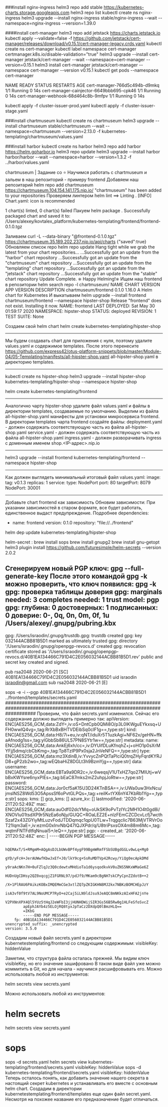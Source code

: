 
###install nginx-ingress
helm3 repo add stable https://kubernetes-charts.storage.googleapis.com
helm3 repo  list
kubectl create ns nginx-ingress
helm3 upgrade --install nginx-ingress stable/nginx-ingress --wait  --namespace=nginx-ingress --version=1.39.0

####install cert-manager
helm3 repo add jetstack https://charts.jetstack.io
kubectl apply --validate=false -f https://github.com/jetstack/cert-manager/releases/download/v0.15.1/cert-manager-legacy.crds.yaml
kubectl create ns cert-manager
kubectl label namespace cert-manager certmanager.k8s.io/disable-validation="true"
helm3 upgrade --install cert-manager jetstack/cert-manager --wait  --namespace=cert-manager --version=0.15.1
helm3 install cert-manager jetstack/cert-manager  --namespace cert-manager  --version v0.15.1 
kubectl get pods --namespace cert-manager

NAME                                       READY   STATUS    RESTARTS   AGE
cert-manager-766d5c494b-d9mkq              1/1     Running   0          14s
cert-manager-cainjector-6649bbb695-cpk46   1/1     Running   0          14s
cert-manager-webhook-68d464c8b-9mfpv       1/1     Running   0          14s

kubectl apply -f cluster-issuer-prod.yaml
kubectl apply -f cluster-issuer-stage.yaml

###install chartmuseum
kubectl create ns chartmuseum
helm3 upgrade --install chartmuseum stable/chartmuseum --wait --namespace=chartmuseum --version=2.13.0 -f kubernetes-templating/chartmuseum/values.yaml

###install harbor
kubectl create ns harbor
helm3 repo add harbor https://helm.goharbor.io
helm3 repo update
helm3 upgrade --install harbor harbor/harbor --wait --namespace=harbor --version=1.3.2 -f ../harbor/values.yaml

chartmuseum | Задание со ⭐
Научимся работать с chartmuseum и зальем в наш репозиторий - примеру frontend
Добавяем наш репозитарий
helm repo add chartmuseum https://chartmuseum.104.154.141.175.nip.io/
"chartmuseum" has been added to your repositories
Проверяем линтером
helm lint
==> Linting .
[INFO] Chart.yaml: icon is recommended

1 chart(s) linted, 0 chart(s) failed
Пакуем
helm package .
Successfully packaged chart and saved it to: /Users/alexey/kovtalex_platform/kubernetes-templating/frontend/frontend-0.1.0.tgz

Заливаем
curl -L --data-binary "@frontend-0.1.0.tgz" https://chartmuseum.35.189.202.237.nip.io/api/charts
{"saved":true}
Обновляем список repo
helm repo update
Hang tight while we grab the latest from your chart repositories...
...Successfully got an update from the "harbor" chart repository
...Successfully got an update from the "chartmuseum" chart repository
...Successfully got an update from the "templating" chart repository
...Successfully got an update from the "jetstack" chart repository
...Successfully got an update from the "stable" chart repository
Update Complete. ⎈ Happy Helming!⎈
Ищем наш frontend в репозитории
helm search repo -l chartmuseum/
NAME                    CHART VERSION   APP VERSION     DESCRIPTION
chartmuseum/frontend    0.1.0           1.16.0          A Helm chart for Kubernetes
И выкатываем
helm upgrade --install frontend chartmuseum/frontend --namespace hipster-shop
Release "frontend" does not exist. Installing it now.
NAME: frontend
LAST DEPLOYED: Sat May 30 01:59:17 2020
NAMESPACE: hipster-shop
STATUS: deployed
REVISION: 1
TEST SUITE: None

Создаем свой helm chart
helm create kubernetes-templating/hipster-shop
**********************************************************
Mы будем создавать chart для приложения с нуля, поэтому
удалите values.yaml и содержимое templates.
После этого перенесите https://github.com/express42/otus-platform-snippets/blob/master/Module-04/05-Templating/manifests/all-hipster-shop.yaml all-hipster-shop.yaml в
директорию templates.
*******************************************
kubectl create ns hipster-shop
helm3 upgrade --install hipster-shop kubernetes-templating/hipster-shop --namespace hipster-shop

helm create kubernetes-templating/frontend
**************************************************************************************
Аналогично чарту hipster-shop удалите файл values.yaml и
файлы в директории templates, создаваемые по умолчанию.
Выделим из файла all-hipster-shop.yaml манифесты для
установки микросервиса frontend.
В директории templates чарта frontend создайте файлы:
deployment.yaml - должен содержать соответствующую часть из
файла all-hipster-shop.yaml
service.yaml - должен содержать соответствующую часть из файла
all-hipster-shop.yaml
ingress.yaml - должен разворачивать ingress с доменным именем
shop.<IP-адрес>.nip.io
************************************************************
helm3 upgrade --install frontend kubernetes-templating/frontend --namespace hipster-shop

***********************************************************
Как должен выглядеть минимальный итоговый файл
values.yaml:
image:
tag: v0.1.3
replicas: 1
service:
type: NodePort
port: 80
targetPort: 8079
NodePort: 30001
*******************************************************************

Добавьте chart frontend как зависимость
Обновим зависимости:
При указании зависимостей в старом формате, все будет
работать, единственное выдаст предупреждение. Подробнее
dependencies:
- name: frontend
version: 0.1.0
repository: "file://../frontend"

helm dep update kubernetes-templating/hipster-shop


helm-secret :
brew install sops
brew install gnupg2
brew install gnu-getopt
helm3 plugin install https://github.com/futuresimple/helm-secrets --version 2.0.2

Сгенерируем новый PGP ключ:
gpg --full-generate-key
После этого командой gpg -k можно проверить, что ключ появился:
gpg -k
gpg: проверка таблицы доверия
gpg: marginals needed: 3  completes needed: 1  trust model: pgp
gpg: глубина: 0  достоверных:   1  подписанных:   0  доверие: 0-, 0q, 0n, 0m, 0f, 1u
/Users/alexey/.gnupg/pubring.kbx
--------------------------------
gpg: /Users/israodin/.gnupg/trustdb.gpg: trustdb created
gpg: key 032144ACBB81B5D1 marked as ultimately trusted
gpg: directory '/Users/israodin/.gnupg/openpgp-revocs.d' created
gpg: revocation certificate stored as '/Users/israodin/.gnupg/openpgp-revocs.d/40B1EA134466C791D4C2E056032144ACBB81B5D1.rev'
public and secret key created and signed.

pub   rsa2048 2020-06-21 [SC]
      40B1EA134466C791D4C2E056032144ACBB81B5D1
uid                      israodin <israodin@gmail.com>
sub   rsa2048 2020-06-21 [E]

 sops -e -i --pgp 40B1EA134466C791D4C2E056032144ACBB81B5D1 ../frontend/templates/secrets.yaml
###########################################################################################################################
Проверим, что файл secrets.yaml изменился. Сейчас его содержание должно выглядеть примерно так:
apiVersion: ENC[AES256_GCM,data:ZdY=,iv:oS+DntCpb0QMi8O/p3L0lKWguEYkxsq+UFH0wwlQ4vg=,tag:RrXbBxBHTVDEibSq0clF1g==,type:str]
kind: ENC[AES256_GCM,data:H8/7i+eu,iv:qNT/iduXr5T1uzkAgi+NF62x/geHN+ffkaAfnodg1ss=,tag:ylGbbSb86UL57PN8SYtr1w==,type:str]
metadata:
    name: ENC[AES256_GCM,data:AnkEj6xh/cc=,iv:DYUifDLuKfnqhZ+j+oHO1p0sXrMYFjj5dmq/cbCbKmg=,tag:Tp8TzIP9Px0sja2JnVeNFQ==,type:str]
type: ENC[AES256_GCM,data:mz3XdinB,iv:YvvycZnPQtTaPlciQ0trqZHyFqrdKYRJD8+gP2zb2wo=,tag:wEQbaHiZ8DGLt3h9BzmYjg==,type:str]
data:
    username: ENC[AES256_GCM,data:EBTa9a9DR2c=,iv:6weqsjV1UTxHZ7qo27MIUtj+wVbBxKWYsre6nyxPIEs=,tag:bEaC87mks2mZ2uhpjJoRtw==,type:str]
    password: ENC[AES256_GCM,data:Jor0cf5aK15U3D24KTnBSA==,iv:UWa0uw3HxNcu/jmslNSZ8Wd53O5ApssSf6oPvtGLPQs=,tag:+reilK+tYX6nY47KbRb1Yg==,type:str]
sops:
    kms: []
    gcp_kms: []
    azure_kv: []
    lastmodified: '2020-06-21T20:52:49Z'
    mac: ENC[AES256_GCM,data:auOdf02dcYMq+oUkSK9oPvTzIYc2MH1O4t0gd8i/XNOVIu01tsdXP9r5NzEa6oNjy/GUQC+ROaLEZ2E+nlzFEmCZCDcvLcfj7wcthSzaf2x43ZGYiyMtLuzvFodJTDDqmqc1qpU0TLw+Trqgqclic7B63MjVTRVrOoT21lqm3aE=,iv:ezmG0xInvNbQ47IQJXPdr/q/U8triPsxsOX4m88m6Mc=,tag:wqtmFNTFdtfqNnuai5+/eQ==,type:str]
    pgp:
    -   created_at: '2020-06-21T20:52:48Z'
        enc: |
            -----BEGIN PGP MESSAGE-----

            hQEMAxT/S+RMgmM+AQgAsDJLbUWvBPf4ygF99BgmWRmfFSbSUBgdGGLv0wLq+Mg0
            gYD/yFcH+JerAUWwfKbwJxEf+J0/lkY9cg+SsRuMDTVp42Rcwy/YiQg0ecApkDMd
            y9raAcNKn7H+0uFZlqJz3Q0cdewtvMHdioTa1d6ysqodkvkV0uZNS5NKxWMaGe6Z
            HUDnUgCDHsy2QZ0xqcgjZ1FGRNL97/pdJf9/MKam9cBgNH7skCPyCpnZZdotB++2
            /X+1PlRAU6PAikzKOBxIMQEMmCGe3xtlZQ7pZKIGKHN8MJ2kx7NBKzBOMCHEpJzY
            isA3vf0f9tV7AL9NoUMCP7RyO+e2Caj5iLN9ldJsu9JeAQC8mNKkzAIxHFA2jnYe
            V2PXNnXPX4Ql5YUz5tHqJ2eWFbI3jjHUNHDWijSIR3Gs56B5Rw0g1HLFeSfoSvcZ
            apEphJAYb4z5ELOjRQ8tyxJpTaCz2DXdpQ0lBmzHLQ==
            =IKbG
            -----END PGP MESSAGE-----
        fp: 40B1EA134466C791D4C2E056032144ACBB81B5D1
    unencrypted_suffix: _unencrypted
    version: 3.5.0
Создадим новый файл secrets.yaml в директории kubernetestemplating/frontend со следующим содержимым:
visibleKey: hiddenValue


Заметим, что структура файла осталась прежней. Мы видим ключ visibleKey, но его значение зашифровано
В таком виде файл уже можно коммитить в Git, но для начала - научимся расшифровывать его.
Можно использовать любой из инструментов:

helm secrets view secrets.yaml

Можно использовать любой из инструментов:
# helm secrets
helm secrets view secrets.yaml

# sops
sops -d secrets.yaml
helm secrets view kubernetes-templating/frontend/secrets.yaml
visibleKey: hiddenValue
sops -d kubernetes-templating/frontend/secrets.yaml
visibleKey: hiddenValue
Теперь осталось понять, как добавить значение нашего секрета в настоящий секрет kubernetes и устанавливать его вместе с основным helm chart.
Создадим в директории kubernetestemplating/frontend/templates еще один файл secret.yaml.
Несмотря на похожее название его предназначение будет отличаться.
